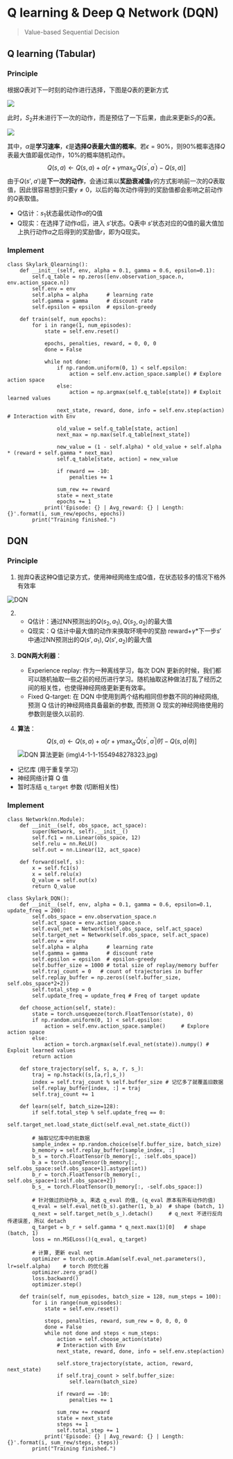 # Q learning & Deep Q Network (DQN)
> Value-based Sequential Decision
## Q learning (Tabular)
### Principle 
根据$Q$表对下一时刻的动作进行选择，下图是$Q$表的更新方式

![](/img/2019-04-10%2019-14-32%20的屏幕截图.png)

此时，$S_2$并未进行下一次的动作，而是预估了一下后果，由此来更新$S_1$的$Q$表。

![](../img/2019-04-10%2019-17-30%20的屏幕截图.png)

其中，$\alpha$是**学习速率**，$\epsilon$是**选择$Q$表最大值的概率**。若$\epsilon=90\%$，则$90\%$概率选择$Q$表最大值即最优动作，$10\%$的概率随机动作。
$$
Q(s, a) \leftarrow Q(s, a)+\alpha\left[r+\gamma \max _{a^{\prime}} Q\left(s^{\prime}, a^{\prime}\right)-Q(s, a)\right]
$$
由于$Q(s',a')$是**下一次的动作**，会通过乘以**奖励衰减值**$\gamma$的方式影响前一次的$Q$表取值，因此很容易想到只要$\gamma\neq 0$，以后的每次动作得到的奖励值都会影响之前动作的$Q$表取值。

- Q估计：$s_1$状态最优动作$a$的Q值
- Q现实：在选择了动作$a$后，进入 $s'$状态。Q表中 $s'$状态对应的Q值的最大值加上执行动作$a$之后得到的奖励值$r$，即为Q现实。

### Implement
```
class Skylark_Qlearning():
    def __init__(self, env, alpha = 0.1, gamma = 0.6, epsilon=0.1):
        self.q_table = np.zeros([env.observation_space.n, env.action_space.n])
        self.env = env
        self.alpha = alpha      # learning rate
        self.gamma = gamma      # discount rate
        self.epsilon = epsilon  # epsilon-greedy 
    
    def train(self, num_epochs):
        for i in range(1, num_episodes):
            state = self.env.reset()

            epochs, penalties, reward, = 0, 0, 0
            done = False
            
            while not done:
                if np.random.uniform(0, 1) < self.epsilon:
                    action = self.env.action_space.sample() # Explore action space
                else:
                    action = np.argmax(self.q_table[state]) # Exploit learned values

                next_state, reward, done, info = self.env.step(action) # Interaction with Env
                
                old_value = self.q_table[state, action]
                next_max = np.max(self.q_table[next_state])
                
                new_value = (1 - self.alpha) * old_value + self.alpha * (reward + self.gamma * next_max)
                self.q_table[state, action] = new_value

                if reward == -10:
                    penalties += 1

                sum_rew += reward
                state = next_state
                epochs += 1
            print('Episode: {} | Avg_reward: {} | Length: {}'.format(i, sum_rew/epochs, epochs))
        print("Training finished.")
```

## DQN
### Principle 
1. 抛弃Q表这种Q值记录方式，使用神经网络生成Q值，在状态较多的情况下格外有效率

![DQN](img\DQN3.png)

2. - Q估计：通过NN预测出的$Q(s_2, a_1), Q(s_2,a_2)$的最大值
   - Q现实：Q 估计中最大值的动作来换取环境中的奖励 reward+$\gamma*$下一步$s'$中通过NN预测出的$Q(s', a_1), Q(s',a_2)$的最大值
   
3. **DQN两大利器**：
   - Experience replay: 作为一种离线学习，每次 DQN 更新的时候，我们都可以随机抽取一些之前的经历进行学习。随机抽取这种做法打乱了经历之间的相关性，也使得神经网络更新更有效率。
   - Fixed Q-target: 在 DQN 中使用到两个结构相同但参数不同的神经网络, 预测 Q 估计的神经网络具备最新的参数, 而预测 Q 现实的神经网络使用的参数则是很久以前的.
   
4. **算法**：
$$
Q(s, a) \leftarrow Q(s, a)+\alpha\left[r+\gamma \max _{a^{\prime}} \hat{Q}\left(s^{\prime}, a^{\prime}| \hat\theta\right)-Q(s, a|\theta)\right]
$$
  ![DQN 算法更新 (img\4-1-1-1554948278323.jpg)](https://morvanzhou.github.io/static/results/reinforcement-learning/4-1-1.jpg)

- 记忆库 (用于重复学习)
- 神经网络计算 Q 值
- 暂时冻结 `q_target` 参数 (切断相关性)


### Implement
```
class Network(nn.Module):
    def __init__(self, obs_space, act_space):
        super(Network, self).__init__()
        self.fc1 = nn.Linear(obs_space, 12)
        self.relu = nn.ReLU()
        self.out = nn.Linear(12, act_space)
    
    def forward(self, s):
        x = self.fc1(s)
        x = self.relu(x)
        Q_value = self.out(x)
        return Q_value

class Skylark_DQN():
    def __init__(self, env, alpha = 0.1, gamma = 0.6, epsilon=0.1, update_freq = 200):
        self.obs_space = env.observation_space.n
        self.act_space = env.action_space.n
        self.eval_net = Network(self.obs_space, self.act_space)
        self.target_net = Network(self.obs_space, self.act_space)
        self.env = env
        self.alpha = alpha      # learning rate
        self.gamma = gamma      # discount rate
        self.epsilon = epsilon  # epsilon-greedy 
        self.buffer_size = 1000 # total size of replay/memory buffer
        self.traj_count = 0   # count of trajectories in buffer
        self.replay_buffer = np.zeros((self.buffer_size, self.obs_space*2+2))
        self.total_step = 0
        self.update_freq = update_freq # Freq of target update

    def choose_action(self, state):
        state = torch.unsqueeze(torch.FloatTensor(state), 0)
        if np.random.uniform(0, 1) < self.epsilon:
            action = self.env.action_space.sample()     # Explore action space
        else:
            action = torch.argmax(self.eval_net(state)).numpy() # Exploit learned values
        return action
            
    def store_trajectory(self, s, a, r, s_):
        traj = np.hstack((s,[a,r],s_))
        index = self.traj_count % self.buffer_size # 记忆多了就覆盖旧数据
        self.replay_buffer[index, :] = traj
        self.traj_count += 1

    def learn(self, batch_size=128):
        if self.total_step % self.update_freq == 0:
             self.target_net.load_state_dict(self.eval_net.state_dict())
        
        # 抽取记忆库中的批数据
        sample_index = np.random.choice(self.buffer_size, batch_size)
        b_memory = self.replay_buffer[sample_index, :]
        b_s = torch.FloatTensor(b_memory[:, :self.obs_space])
        b_a = torch.LongTensor(b_memory[:, self.obs_space:self.obs_space+1].astype(int))
        b_r = torch.FloatTensor(b_memory[:, self.obs_space+1:self.obs_space+2])
        b_s_ = torch.FloatTensor(b_memory[:, -self.obs_space:])

        # 针对做过的动作b_a, 来选 q_eval 的值, (q_eval 原本有所有动作的值)
        q_eval = self.eval_net(b_s).gather(1, b_a)  # shape (batch, 1)
        q_next = self.target_net(b_s_).detach()     # q_next 不进行反向传递误差, 所以 detach
        q_target = b_r + self.gamma * q_next.max(1)[0]   # shape (batch, 1)
        loss = nn.MSELoss()(q_eval, q_target)

        # 计算, 更新 eval net
        optimizer = torch.optim.Adam(self.eval_net.parameters(), lr=self.alpha)    # torch 的优化器
        optimizer.zero_grad()
        loss.backward()
        optimizer.step()

    def train(self, num_episodes, batch_size = 128, num_steps = 100):
        for i in range(num_episodes):
            state = self.env.reset()

            steps, penalties, reward, sum_rew = 0, 0, 0, 0
            done = False
            while not done and steps < num_steps:
                action = self.choose_action(state)
                # Interaction with Env
                next_state, reward, done, info = self.env.step(action) 
                
                self.store_trajectory(state, action, reward, next_state)
                if self.traj_count > self.buffer_size:
                    self.learn(batch_size)

                if reward == -10:
                    penalties += 1

                sum_rew += reward
                state = next_state
                steps += 1
                self.total_step += 1
            print('Episode: {} | Avg_reward: {} | Length: {}'.format(i, sum_rew/steps, steps))
        print("Training finished.")
```